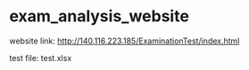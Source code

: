 # exam_analysis_website

website link: http://140.116.223.185/ExaminationTest/index.html

test file: test.xlsx
